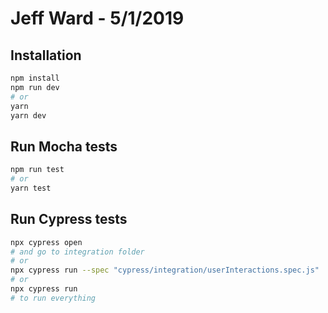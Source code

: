 # Jeff Ward - 5/1/2019

## Installation
```bash
npm install
npm run dev
# or
yarn
yarn dev
```

## Run Mocha tests
```bash
npm run test
# or
yarn test
```

## Run Cypress tests
```bash
npx cypress open
# and go to integration folder
# or
npx cypress run --spec "cypress/integration/userInteractions.spec.js"
# or
npx cypress run
# to run everything
```